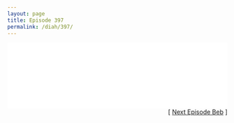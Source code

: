 ```yaml
---
layout: page
title: Episode 397
permalink: /diah/397/
---
```


<iframe allowfullscreen="true" frameborder="0" style="width:100%;" marginheight="0" marginwidth="0" mozallowfullscreen="true" scrolling="NO" src="//gdriveplayer.us/embed2.php?link=f9YzlPXisY1xkNKmJHd%252FWQLotKaCMaEIEl5MNMsNO3IKAgZT0F2nF5X4LAo0fjxLsucJ%252FgOfK3SHV2VDjTGqyXoQNQ0KXq%252FC%252BPEbo%252BtyK%252Fuv3NRDGFKL36Uw4pKb7V1M9XdQbLtOmQfG3hdxNY2brwwrsxiOg5ZZEYz4ZmP%252Bf3eqYVCFoR7UCCBJ%252BagXKjFSDUzEYZNrnh%252B3phYZB%252BQLBK&amp;no_adult=yes" webkitallowfullscreen="true"></iframe>

<div align="right">[ <a href="/diah/398/">Next Episode Beb</a> ]</div>

